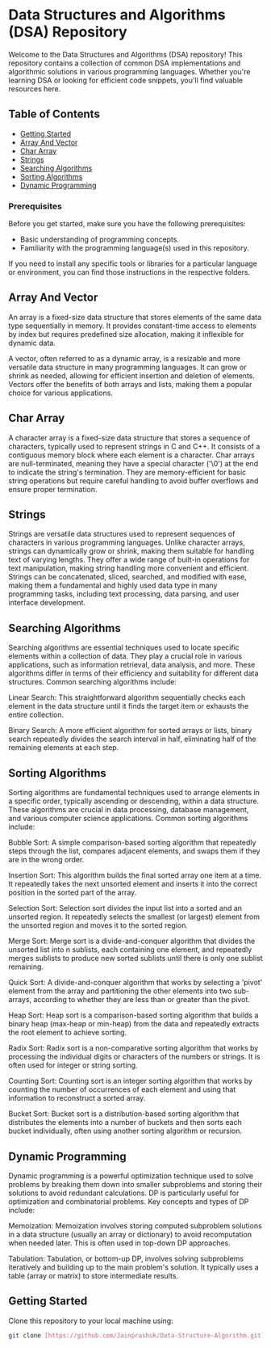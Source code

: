 # Data Structures and Algorithms (DSA) Repository

Welcome to the Data Structures and Algorithms (DSA) repository! This repository contains a collection of common DSA implementations and algorithmic solutions in various programming languages. Whether you're learning DSA or looking for efficient code snippets, you'll find valuable resources here.

## Table of Contents  
- [Getting Started](#getting-started)
- [Array And Vector](#array-and-Vector)
- [Char Array](#Char-array)
- [Strings](#strings)
- [Searching Algorithms](#searching-algorithms)
- [Sorting Algorithms](#sorting-algorithms)
- [Dynamic Programming](#dynamic-programming)

### Prerequisites

Before you get started, make sure you have the following prerequisites:

- Basic understanding of programming concepts.
- Familiarity with the programming language(s) used in this repository.

If you need to install any specific tools or libraries for a particular language or environment, you can find those instructions in the respective folders.

## Array And Vector

An array is a fixed-size data structure that stores elements of the same data type sequentially in memory. It provides constant-time access to elements by index but requires predefined size allocation, making it inflexible for dynamic data.

A vector, often referred to as a dynamic array, is a resizable and more versatile data structure in many programming languages. It can grow or shrink as needed, allowing for efficient insertion and deletion of elements. Vectors offer the benefits of both arrays and lists, making them a popular choice for various applications.

## Char Array
A character array is a fixed-size data structure that stores a sequence of characters, typically used to represent strings in C and C++. It consists of a contiguous memory block where each element is a character. Char arrays are null-terminated, meaning they have a special character ('\0') at the end to indicate the string's termination. They are memory-efficient for basic string operations but require careful handling to avoid buffer overflows and ensure proper termination.


## Strings
Strings are versatile data structures used to represent sequences of characters in various programming languages. Unlike character arrays, strings can dynamically grow or shrink, making them suitable for handling text of varying lengths. They offer a wide range of built-in operations for text manipulation, making string handling more convenient and efficient. Strings can be concatenated, sliced, searched, and modified with ease, making them a fundamental and highly used data type in many programming tasks, including text processing, data parsing, and user interface development.

## Searching Algorithms
Searching algorithms are essential techniques used to locate specific elements within a collection of data. They play a crucial role in various applications, such as information retrieval, data analysis, and more. These algorithms differ in terms of their efficiency and suitability for different data structures. Common searching algorithms include:

Linear Search: This straightforward algorithm sequentially checks each element in the data structure until it finds the target item or exhausts the entire collection.

Binary Search: A more efficient algorithm for sorted arrays or lists, binary search repeatedly divides the search interval in half, eliminating half of the remaining elements at each step.

## Sorting Algorithms 
Sorting algorithms are fundamental techniques used to arrange elements in a specific order, typically ascending or descending, within a data structure. These algorithms are crucial in data processing, database management, and various computer science applications. Common sorting algorithms include:

Bubble Sort: A simple comparison-based sorting algorithm that repeatedly steps through the list, compares adjacent elements, and swaps them if they are in the wrong order.

Insertion Sort: This algorithm builds the final sorted array one item at a time. It repeatedly takes the next unsorted element and inserts it into the correct position in the sorted part of the array.

Selection Sort: Selection sort divides the input list into a sorted and an unsorted region. It repeatedly selects the smallest (or largest) element from the unsorted region and moves it to the sorted region.

Merge Sort: Merge sort is a divide-and-conquer algorithm that divides the unsorted list into n sublists, each containing one element, and repeatedly merges sublists to produce new sorted sublists until there is only one sublist remaining.

Quick Sort: A divide-and-conquer algorithm that works by selecting a 'pivot' element from the array and partitioning the other elements into two sub-arrays, according to whether they are less than or greater than the pivot.

Heap Sort: Heap sort is a comparison-based sorting algorithm that builds a binary heap (max-heap or min-heap) from the data and repeatedly extracts the root element to achieve sorting.

Radix Sort: Radix sort is a non-comparative sorting algorithm that works by processing the individual digits or characters of the numbers or strings. It is often used for integer or string sorting.

Counting Sort: Counting sort is an integer sorting algorithm that works by counting the number of occurrences of each element and using that information to reconstruct a sorted array.

Bucket Sort: Bucket sort is a distribution-based sorting algorithm that distributes the elements into a number of buckets and then sorts each bucket individually, often using another sorting algorithm or recursion.


## Dynamic Programming
Dynamic programming is a powerful optimization technique used to solve problems by breaking them down into smaller subproblems and storing their solutions to avoid redundant calculations. DP is particularly useful for optimization and combinatorial problems. Key concepts and types of DP include:

Memoization: Memoization involves storing computed subproblem solutions in a data structure (usually an array or dictionary) to avoid recomputation when needed later. This is often used in top-down DP approaches.

Tabulation: Tabulation, or bottom-up DP, involves solving subproblems iteratively and building up to the main problem's solution. It typically uses a table (array or matrix) to store intermediate results.




## Getting Started

Clone this repository to your local machine using:

```bash
git clone [https://github.com/Jainprashuk/Data-Structure-Algorithm.git]
